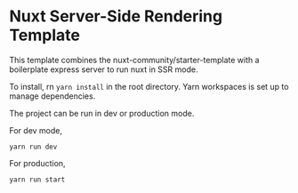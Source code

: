 # Nuxt Server-Side Rendering Template

This template combines the nuxt-community/starter-template with a boilerplate express server to run nuxt in SSR mode.

To install, rn `yarn install` in the root directory. Yarn workspaces is set up to manage dependencies.

The project can be run in dev or production mode.

For dev mode,

```
yarn run dev
```

For production,

```
yarn run start
```
